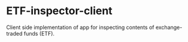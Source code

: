 # ETF-inspector-client
Client side implementation of app for inspecting contents of exchange-traded funds (ETF).
